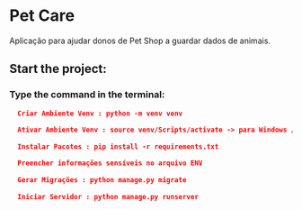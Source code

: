 # Pet Care

Aplicação para ajudar donos de Pet Shop a guardar dados de animais. 

 ## **Start the project:**
 ### Type the command in the terminal:

```json
  Criar Ambiente Venv : python -m venv venv
  
  Ativar Ambiente Venv : source venv/Scripts/activate -> para Windows // source venv/bin/activate -> para Linux
  
  Instalar Pacotes : pip install -r requirements.txt

  Preencher informações sensíveis no arquivo ENV
  
  Gerar Migrações : python manage.py migrate
  
  Iniciar Servidor : python manage.py runserver
 ```


